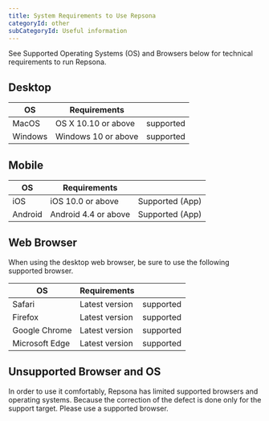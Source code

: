 ```yaml
---
title: System Requirements to Use Repsona
categoryId: other
subCategoryId: Useful information
---
```


See Supported Operating Systems (OS) and Browsers below for technical requirements to run Repsona.

## Desktop

|OS|Requirements||
|---|---|---|
|MacOS|OS X 10.10 or above|supported|
|Windows|Windows 10 or above|supported|

## Mobile

|OS|Requirements||
|---|---|---|
|iOS|iOS 10.0 or above|Supported (App)|
|Android|Android 4.4 or above|Supported (App)|

## Web Browser

When using the desktop web browser, be sure to use the following supported browser.

|OS|Requirements||
|---|---|---|
|Safari|Latest version|supported|
|Firefox|Latest version|supported|
|Google Chrome|Latest version|supported|
|Microsoft Edge|Latest version|supported|

## Unsupported Browser and OS

In order to use it comfortably,
Repsona has limited supported browsers and operating systems.
Because the correction of the defect is done only for the support target.
Please use a supported browser.
